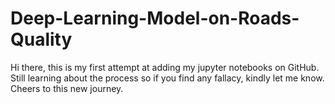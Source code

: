 # Deep-Learning-Model-on-Roads-Quality

Hi there, this is my first attempt at adding my jupyter notebooks on GitHub. Still learning about the process so if you find any fallacy, kindly let me know. Cheers to this new journey. 
